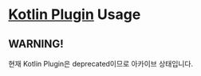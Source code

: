 # [Kotlin Plugin](https://github.com/monun/kotlin-plugin/) Usage

## WARNING!

현재 Kotlin Plugin은 deprecated이므로 아카이브 상태입니다.